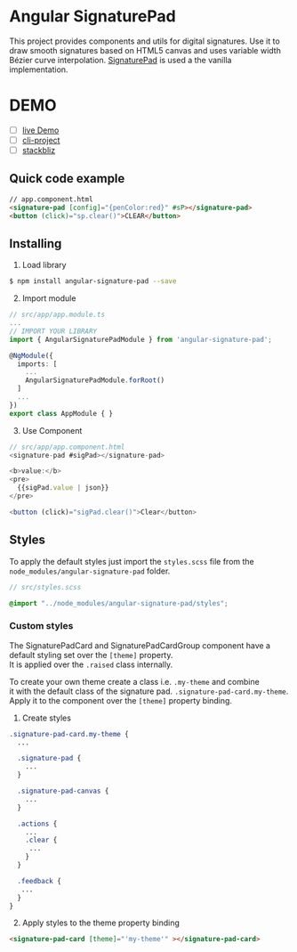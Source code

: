 # Angular SignaturePad

This project provides components and utils for digital signatures. 
Use it to draw smooth signatures based on HTML5 canvas and uses variable width Bézier curve interpolation. 
[SignaturePad](https://github.com/szimek/signature_pad) is used a the vanilla implementation.

# DEMO

- [ ] [live Demo](https://biophoton.github.io/angular-signature-pad/)
- [ ] [cli-project](https://biophoton.github.io/angular-signature-pad/)
- [ ] [stackbliz]()

## Quick code example

``` html
// app.component.html
<signature-pad [config]="{penColor:red}" #sP></signature-pad>
<button (click)="sp.clear()">CLEAR</button>
```

## Installing

1. Load library
``` bash
$ npm install angular-signature-pad --save
```

2. Import module
``` typescript
// src/app/app.module.ts
...
// IMPORT YOUR LIBRARY
import { AngularSignaturePadModule } from 'angular-signature-pad';

@NgModule({
  imports: [
    ...
    AngularSignaturePadModule.forRoot()
  ]
  ...
})
export class AppModule { }

```

3. Use Component
```typescript
// src/app/app.component.html
<signature-pad #sigPad></signature-pad>

<b>value:</b>
<pre>
  {{sigPad.value | json}}
</pre>

<button (click)="sigPad.clear()">Clear</button>
```

## Styles
To apply the default styles just import the `styles.scss` file from the `node_modules/angular-signature-pad` folder.

```scss
// src/styles.scss

@import "../node_modules/angular-signature-pad/styles";
```

### Custom styles
The SignaturePadCard and SignaturePadCardGroup component have a default styling set over the `[theme]` property.  
It is applied over the `.raised` class internally. 

To create your own theme create a class i.e. `.my-theme` and combine  
it with the default class of the signature pad. `.signature-pad-card.my-theme`.
Apply it to the component over the `[theme]` property binding.

1. Create styles
```scss
.signature-pad-card.my-theme {
  ...

  .signature-pad {
    ...
  }

  .signature-pad-canvas {
    ...
  }

  .actions {
    ...
    .clear {
     ...
    }
  }

  .feedback {
   ... 
  }
}

```

2. Apply styles to the theme property binding
```html
<signature-pad-card [theme]="'my-theme'" ></signature-pad-card>
```
